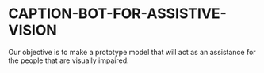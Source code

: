 # CAPTION-BOT-FOR-ASSISTIVE-VISION
Our objective is to make a prototype model that will act as an assistance for the people that are visually impaired.
